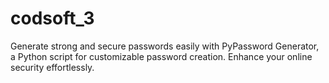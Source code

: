 # codsoft_3
Generate strong and secure passwords easily with PyPassword Generator, a Python script for customizable password creation. Enhance your online security effortlessly.
